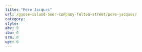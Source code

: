 ```yaml
---
title: "Pere Jacques"
url: /goose-island-beer-company-fulton-street/pere-jacques/
category: 
style: 
abv: 0
ibu: 0
srm: 0
upc: 0
---
```


